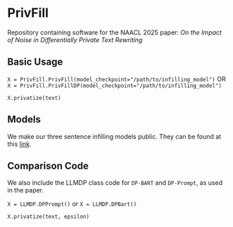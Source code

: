 # PrivFill

Repository containing software for the NAACL 2025 paper: *On the Impact of Noise in Differentially Private Text Rewriting*

## Basic Usage ## 
`X = PrivFill.PrivFill(model_checkpoint="/path/to/infilling_model")` OR `X = PrivFill.PrivFillDP(model_checkpoint="/path/to/infilling_model")`

`X.privatize(text)`

## Models ##
We make our three sentence infilling models public. They can be found at this [link](https://drive.google.com/drive/folders/12m1av9PY1X7S-cwd9y_8nepBPMtVju0C?usp=sharing).

## Comparison Code ##
We also include the LLMDP class code for `DP-BART` and `DP-Prompt`, as used in the paper.

`X = LLMDP.DPPrompt()` or `X = LLMDP.DPBart()`

`X.privatize(text, epsilon)`
